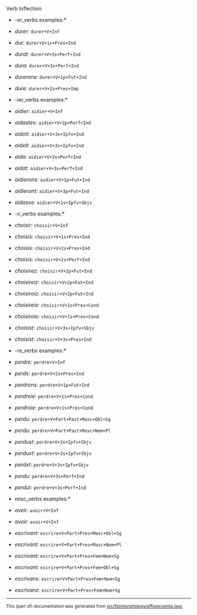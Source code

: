 Verb Inflection

* -er_verbs examples:*
* *durer:* `durer+V+Inf`
* *dur:* `durer+V+1s+Pres+Ind`
* *durat:* `durer+V+3s+Perf+Ind`
* *dura:* `durer+V+3s+Perf+Ind`
* *durerons:* `durer+V+1p+Fut+Ind`
* *dure:* `durer+V+2s+Pres+Imp`

* -ier_verbs examples:*
* *aidier:* `aidier+V+Inf`
* *aidastes:* `aidier+V+2p+Perf+Ind`
* *aidoit:* `aidier+V+3s+Ipfv+Ind`
* *aideit:* `aidier+V+3s+Ipfv+Ind`
* *aida:* `aidier+V+3s+Perf+Ind`
* *aidat:* `aidier+V+3s+Perf+Ind`
* *aidierons:* `aidier+V+1p+Fut+Ind`
* *aidieront:* `aidier+V+3p+Fut+Ind`
* *aidasse:* `aidier+V+1s+Ipfv+Sbjv`

* -ir_verbs examples:*
* *choisir:* `choisir+V+Inf`
* *choisis:* `choisir+V+1s+Pres+Ind`
* *choisis:* `choisir+V+2s+Pres+Ind`
* *choisis:* `choisir+V+2s+Perf+Ind`
* *choisirez:* `choisir+V+2p+Fut+Ind`
* *choisireiz:* `choisir+V+2p+Fut+Ind`
* *choisiroiz:* `choisir+V+2p+Fut+Ind`
* *choisireie:* `choisir+V+1s+Pres+Cond`
* *choisiroie:* `choisir+V+1s+Pres+Cond`
* *choisist:* `choisir+V+3s+Ipfv+Sbjv`
* *choisist:* `choisir+V+3s+Pres+Ind`

* -re_verbs examples:*
* *perdre:* `perdre+V+Inf`
* *perds:* `perdre+V+2s+Pres+Ind`
* *perdrons:* `perdre+V+1p+Fut+Ind`
* *perdreie:* `perdre+V+1s+Pres+Cond`
* *perdroie:* `perdre+V+1s+Pres+Cond`
* *perdu:* `perdre+V+Part+Past+Masc+Obl+Sg`
* *perdu:* `perdre+V+Part+Past+Masc+Nom+Pl`
* *perdust:* `perdre+V+3s+Ipfv+Sbjv`
* *perduxt:* `perdre+V+3s+Ipfv+Sbjv`
* *perdxt:* `perdre+V+3s+Ipfv+Sbjv`
* *perdu:* `perdre+V+3s+Perf+Ind`
* *perdut:* `perdre+V+3s+Perf+Ind`

* misc_verbs examples:*
* *aveir:* `avoir+V+Inf`
* *avoir:* `avoir+V+Inf`
* *escrivant:* `escrire+V+Part+Pres+Masc+Obl+Sg`
* *escrivant:* `escrire+V+Part+Pres+Masc+Nom+Pl`
* *escrivant:* `escrire+V+Part+Pres+Fem+Nom+Sg`
* *escrivant:* `escrire+V+Part+Pres+Fem+Obl+Sg`
* *escrivans:* `escrire+V+Part+Pres+Fem+Nom+Sg`
* *escrivanz:* `escrire+V+Part+Pres+Fem+Nom+Sg`

* * *

<small>This (part of) documentation was generated from [src/fst/morphology/affixes/verbs.lexc](https://github.com/giellalt/lang-fro/blob/main/src/fst/morphology/affixes/verbs.lexc)</small>
